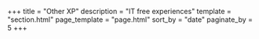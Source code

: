 +++
title = "Other XP"
description = "IT free experiences"
template = "section.html"
page_template = "page.html"
sort_by = "date" 
paginate_by = 5
+++
